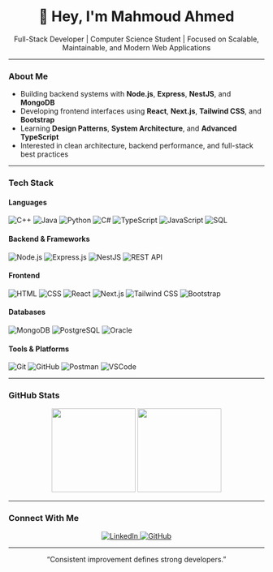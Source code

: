 <h1 align="center">👋 Hey, I'm Mahmoud Ahmed</h1>

<p align="center">
  Full-Stack Developer | Computer Science Student | Focused on Scalable, Maintainable, and Modern Web Applications
</p>

---

### About Me

- Building backend systems with **Node.js**, **Express**, **NestJS**, and **MongoDB**
- Developing frontend interfaces using **React**, **Next.js**, **Tailwind CSS**, and **Bootstrap**
- Learning **Design Patterns**, **System Architecture**, and **Advanced TypeScript**
- Interested in clean architecture, backend performance, and full-stack best practices

---

### Tech Stack

#### Languages

![C++](https://img.shields.io/badge/C++-00599C?logo=c%2B%2B&logoColor=white)
![Java](https://img.shields.io/badge/Java-007396?logo=java&logoColor=white)
![Python](https://img.shields.io/badge/Python-3776AB?logo=python&logoColor=white)
![C#](https://img.shields.io/badge/C%23-512BD4?logo=csharp&logoColor=white)
![TypeScript](https://img.shields.io/badge/TypeScript-3178C6?logo=typescript&logoColor=white)
![JavaScript](https://img.shields.io/badge/JavaScript-F7DF1E?logo=javascript&logoColor=black)
![SQL](https://img.shields.io/badge/SQL-003B57?logo=databricks&logoColor=white)

#### Backend & Frameworks

![Node.js](https://img.shields.io/badge/Node.js-339933?logo=node.js&logoColor=white)
![Express.js](https://img.shields.io/badge/Express.js-000000?logo=express&logoColor=white)
![NestJS](https://img.shields.io/badge/NestJS-E0234E?logo=nestjs&logoColor=white)
![REST API](https://img.shields.io/badge/REST-02569B?logo=rest&logoColor=white)

#### Frontend

![HTML](https://img.shields.io/badge/HTML5-E34F26?logo=html5&logoColor=white)
![CSS](https://img.shields.io/badge/CSS3-1572B6?logo=css3&logoColor=white)
![React](https://img.shields.io/badge/React-20232A?logo=react&logoColor=61DAFB)
![Next.js](https://img.shields.io/badge/Next.js-000000?logo=next.js&logoColor=white)
![Tailwind CSS](https://img.shields.io/badge/Tailwind_CSS-38B2AC?logo=tailwind-css&logoColor=white)
![Bootstrap](https://img.shields.io/badge/Bootstrap-7952B3?logo=bootstrap&logoColor=white)

#### Databases

![MongoDB](https://img.shields.io/badge/MongoDB-47A248?logo=mongodb&logoColor=white)
![PostgreSQL](https://img.shields.io/badge/PostgreSQL-4169E1?logo=postgresql&logoColor=white)
![Oracle](https://img.shields.io/badge/Oracle_DB-F80000?logo=oracle&logoColor=white)

#### Tools & Platforms

![Git](https://img.shields.io/badge/Git-F05032?logo=git&logoColor=white)
![GitHub](https://img.shields.io/badge/GitHub-181717?logo=github&logoColor=white)
![Postman](https://img.shields.io/badge/Postman-FF6C37?logo=postman&logoColor=white)
![VSCode](https://img.shields.io/badge/VS_Code-007ACC?logo=visual-studio-code&logoColor=white)

---

### GitHub Stats

<p align="center">
  <img src="https://github-readme-stats.vercel.app/api?username=Mahmoud-Ahmed200&show_icons=true&theme=tokyonight" height="165">
  <img src="https://github-readme-stats.vercel.app/api/top-langs/?username=Mahmoud-Ahmed200&layout=compact&theme=tokyonight" height="165">
</p>

---

### Connect With Me

<p align="center">
  <a href="https://www.linkedin.com/in/mahmoud-ahmed-9337a4310/" target="_blank">
    <img src="https://img.shields.io/badge/LinkedIn-blue?logo=linkedin&logoColor=white" alt="LinkedIn">
  </a>
  <a href="https://github.com/Mahmoud-Ahmed200" target="_blank">
    <img src="https://img.shields.io/badge/GitHub-black?logo=github&logoColor=white" alt="GitHub">
  </a>
</p>

---

<p align="center">“Consistent improvement defines strong developers.”</p>
